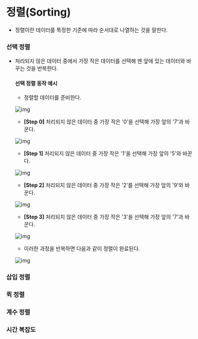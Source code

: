 # 정렬(Sorting)

- 정렬이란 데이터를 특정한 기준에 따라 순서대로 나열하는 것을 말한다.



### 선택 정렬

- 처리되지 않은 데이터 중에서 가장 작은 데이터를 선택해 맨 앞에 있는 데이터와 바꾸는 것을 반복한다.

  #### 선택 정렬 동작 예시

  - 정렬할 데이터를 준비한다.

  ![img](https://blog.kakaocdn.net/dn/BQIsZ/btqSAT2qQdP/S9GXSduQxtECNU8JYE8lk0/img.png)

  

  - **[Step 0]** 처리되지 않은 데이터 중 가장 작은 '0'을 선택해 가장 앞의 '7'과 바꾼다.

  ![img](https://blog.kakaocdn.net/dn/cD67ez/btqSEK4QDgj/Ykk96Y363k7kzp9oJdZDeK/img.png)

  

  - **[Step 1]** 처리되지 않은 데이터 중 가장 작은 '1'을 선택해 가장 앞의 '5'와 바꾼다.

  ![img](https://blog.kakaocdn.net/dn/bJviiF/btqSELW0QVZ/kCDb0cfCTpKbBlaLrZ3uE0/img.png)

  

  - **[Step 2]** 처리되지 않은 데이터 중 가장 작은 '2'를 선택해 가장 앞의 '9'와 바꾼다.

  ![img](https://blog.kakaocdn.net/dn/d7oABq/btqSASblbyW/eykLBePeURaIA0sAbDwnV0/img.png)

  

  - **[Step 3]** 처리되지 않은 데이터 중 가장 작은 '3'을 선택해 가장 앞의 '7'과 바꾼다.

  ![img](https://blog.kakaocdn.net/dn/WB4WL/btqSxC0Qwyx/R9TF0WwXaHj56xSyfcyeMK/img.png)

  

  - 이러한 과정을 반복하면 다음과 같이 정렬이 완료된다.

  ![img](https://blog.kakaocdn.net/dn/cmMDhj/btqSDuBcX12/7lWPr6yQFfUDySJz0mUDxk/img.png)

  [선택 정렬 소스 코드]: https://github.com/PNU-the-one/Algorithm/blob/hjh/code/%EC%84%A0%ED%83%9D%EC%A0%95%EB%A0%AC.py

  



### 삽입 정렬



### 퀵 정렬



### 계수 정렬



### 시간 복잡도